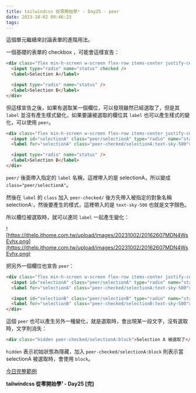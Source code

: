 ```yaml
---
title: tailwindcss 從零開始學¹ - Day25 - peer
date: 2023-10-02 09:46:23
tags:
---
```

這個單元繼續來討論表單的進階用法。

一個基礎的表單的 checkbox ，可能會這樣宣告：

```html
<div class="flex min-h-screen w-screen flex-row items-center justify-center gap-4">
  <input type="radio" name="status" checked />
  <label>Selection A</label>

  <input type="radio" name="status" />
  <label>Selection B</label>
</div>
```

但這樣宣告之後，如果有選取某一個欄位，可以發現雖然已經選取了，但是其 `label` 並沒有產生樣式變化，如果要讓被選取的欄位其 `label` 也可以產生樣式的變化，可以使用 `peer`。

```html
<div class="flex min-h-screen w-screen flex-row items-center justify-center gap-4">
  <input id="selectionA" class="peer/selectionA" type="radio" name="status" checked />
  <label for="selectionA" class="peer-checked/selectionA:text-sky-500">Selection A</label>

  <input type="radio" name="status" />
  <label>Selection B</label>
</div>
```

`peer/` 後面帶入指定的 `label` 名稱，這裡帶入的是 selectionA，所以變成 `class="peer/selectionA"`。

然後在 `label` 的 `class` 加入 `peer-checked/` 後方先帶入被指定的對象名稱 selectionA:，然後要產生的樣式，這裡帶入的是 `text-sky-500` 也就是文字顏色。

所以欄位被選取時，就可以連同 `label` 一起產生變化：

![https://ithelp.ithome.com.tw/upload/images/20231002/20162607MDN4WsEvhx.png](https://ithelp.ithome.com.tw/upload/images/20231002/20162607MDN4WsEvhx.png)

把另外一個欄位也宣告 `peer`：

```html
<div class="flex min-h-screen w-screen flex-row items-center justify-center gap-4">
  <input id="selectionA" class="peer/selectionA" type="radio" name="status" checked />
  <label for="selectionA" class="peer-checked/selectionA:text-sky-500">Selection A</label>

  <input id="selectionB" class="peer/selectionB" type="radio" name="status" />
  <label for="selectionB" class="peer-checked/selectionB:text-sky-500">Selection B</label>
</div>
```

這個 `peer` 也可以產生另外一種變化，就是選取時，會出現某一段文字，沒有選取時，文字則消失：

```html
<div class="hidden peer-checked/selectionA:block">Selection A 被選取了</div>
```

`hidden` 表示初始狀態為隱藏，加入 `peer-checked/selectionA:block` 則表示當 selectionA 被選取時，會使用 `block`。

[今日完整範例](https://play.tailwindcss.com/cFN17ut0JM?layout=horizontal)

**tailwindcss 從零開始學¹ - Day25 [完]**
